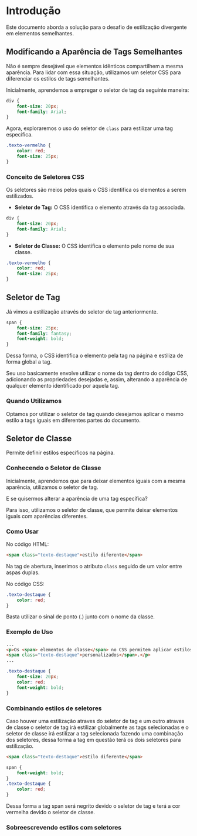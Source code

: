 # Introdução

Este documento aborda a solução para o desafio de estilização divergente em elementos semelhantes.

## Modificando a Aparência de Tags Semelhantes

Não é sempre desejável que elementos idênticos compartilhem a mesma aparência. Para lidar com essa situação, utilizamos um seletor CSS para diferenciar os estilos de tags semelhantes.

Inicialmente, aprendemos a empregar o seletor de tag da seguinte maneira:

```css
div {
    font-size: 20px;
    font-family: Arial;
}
```

Agora, exploraremos o uso do seletor de `class` para estilizar uma tag específica.

```css
.texto-vermelho {
    color: red;
    font-size: 25px;
}
```

### Conceito de Seletores CSS

Os seletores são meios pelos quais o CSS identifica os elementos a serem estilizados.

- **Seletor de Tag:** O CSS identifica o elemento através da tag associada.

```css
div {
    font-size: 20px;
    font-family: Arial;
}
```

- **Seletor de Classe:** O CSS identifica o elemento pelo nome de sua classe.

```css
.texto-vermelho {
    color: red;
    font-size: 25px;
}
```

## Seletor de Tag

Já vimos a estilização através do seletor de tag anteriormente.

```css
span {
    font-size: 25px;
    font-family: fantasy;
    font-weight: bold;
}
```

Dessa forma, o CSS identifica o elemento pela tag na página e estiliza de forma global a tag.

Seu uso basicamente envolve utilizar o nome da tag dentro do código CSS, adicionando as propriedades desejadas e, assim, alterando a aparência de qualquer elemento identificado por aquela tag.

### Quando Utilizamos

Optamos por utilizar o seletor de tag quando desejamos aplicar o mesmo estilo a tags iguais em diferentes partes do documento.

## Seletor de Classe

Permite definir estilos específicos na página.

### Conhecendo o Seletor de Classe 

Inicialmente, aprendemos que para deixar elementos iguais com a mesma aparência, utilizamos o seletor de tag.

E se quisermos alterar a aparência de uma tag específica?

Para isso, utilizamos o seletor de classe, que permite deixar elementos iguais com aparências diferentes.

### Como Usar

No código HTML:

```html
<span class="texto-destaque">estilo diferente</span>
```

Na tag de abertura, inserimos o atributo `class` seguido de um valor entre aspas duplas.

No código CSS:

```css
.texto-destaque {
    color: red;
}
```

Basta utilizar o sinal de ponto (.) junto com o nome da classe.

### Exemplo de Uso

```html
...
<p>Os <span> elementos de classe</span> no CSS permitem aplicar estilos 
<span class="texto-destaque">personalizados</span>.</p>
...
```

```css
.texto-destaque {
    font-size: 20px;
    color: red;
    font-weight: bold;
}
```

### Combinando estilos de seletores

Caso houver uma estilização atraves do seletor de tag e um outro atraves de classe
o seletor de tag irá estilizar globalmente as tags selecionadas e o seletor de 
classe irá estilizar a tag selecionada fazendo uma combinação dos seletores, dessa
forma a tag em questão terá os dois seletores para estilização.

```html
<span class="texto-destaque">estilo diferente</span>
```

```css
span {
    font-weight: bold;
}
.texto-destaque {
    color: red;
}
```

Dessa forma a tag span será negrito devido o seletor de tag e terá a cor vermelha
devido o seletor de classe.

### Sobreescrevendo estilos com seletores



